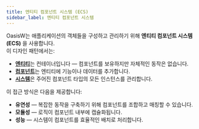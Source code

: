 ```yaml
---
title: 엔티티 컴포넌트 시스템 (ECS)
sidebar_label: 엔티티 컴포넌트 시스템
---
```


OasisW는 애플리케이션의 객체들을 구성하고 관리하기 위해 **엔티티 컴포넌트 시스템 (ECS)** 을 사용합니다.  
이 디자인 패턴에서는:

- [**엔티티**](https://manual.oasisserver.link/engine/classes/Entity.html)는 컨테이너입니다 — 컴포넌트를 보유하지만 자체적인 동작은 없습니다.
- [**컴포넌트**](https://manual.oasisserver.link/engine/classes/Component.html)는 엔티티에 기능이나 데이터를 추가합니다.
- [**시스템**](https://manual.oasisserver.link/engine/classes/ComponentSystem.html)은 주어진 컴포넌트 타입의 모든 인스턴스를 관리합니다.

이 접근 방식은 다음을 제공합니다:

- **유연성** — 복잡한 동작을 구축하기 위해 컴포넌트를 조합하고 매칭할 수 있습니다.
- **모듈성** — 로직이 컴포넌트 내부에 캡슐화됩니다.
- **성능** — 시스템이 컴포넌트를 효율적인 배치로 처리합니다.
